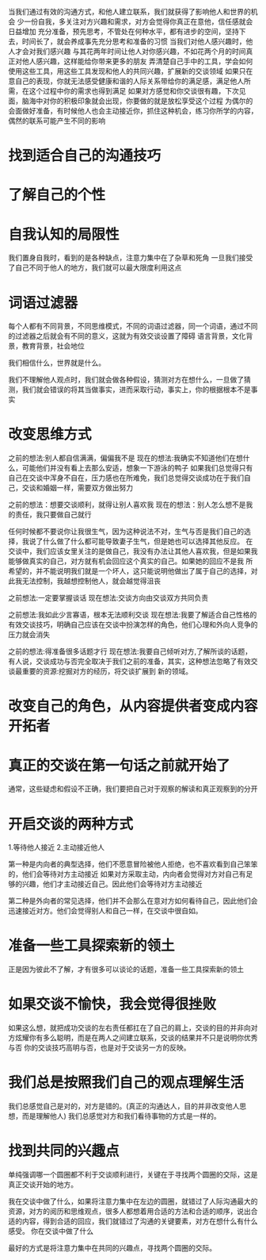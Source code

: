 当我们通过有效的沟通方式，和他人建立联系，我们就获得了影响他人和世界的机会
少一份自我，多关注对方兴趣和需求，对方会觉得你真正在意他，信任感就会日益增加
充分准备，预先思考，不管处在何种水平，都有进步的空间，坚持下去，时间长了，就会养成事先充分思考和准备的习惯
当我们对他人感兴趣时，他人才会对我们感兴趣
与其花两年时间让他人对你感兴趣，不如花两个月的时间真正对他人感兴趣，这样能给你带来更多的朋友
弄清楚自己手中的工具，学会如何使用这些工具，用这些工具发现和他人的共同兴趣，扩展新的交谈领域
如果只在意自己的表现，你就无法感受健康和谐的人际关系带给你的满足感，满足他人所需，在这个过程中你的需求也得到满足
如果对方感觉和你交谈很有趣，下次见面，脑海中对你的积极印象就会出现，你要做的就是放松享受这个过程
为偶尔的会面做好准备，有时候他人也会主动接近你，抓住这种机会，练习你所学的内容，偶然的联系可能产生不同的影响

# 找到适合自己的沟通技巧
# 了解自己的个性
# 自我认知的局限性
我们置身自我时，看到的是各种缺点，注意力集中在了杂草和死角
一旦我们接受了自己不同于他人的地方，我们就可以最大限度利用这点
# 词语过滤器
每个人都有不同背景，不同思维模式，不同的词语过滤器，同一个词语，通过不同的过滤器之后就会有不同的意义，这就为有效交谈设置了障碍
语言背景，文化背景，教育背景，社会地位

我们相信什么，世界就是什么。

我们不理解他人观点时，我们就会做各种假设，猜测对方在想什么，一旦做了猜测，我们就会错误的将其当做事实，进而采取行动，事实上，你的根据根本不是事实



# 改变思维方式
之前的想法:别人都自信满满，偏偏我不是
现在的想法:我确实不知道他们在想什么，可能他们并没有看上去那么安适，想象一下游泳的鸭子
如果我们总觉得只有自己在交谈中浑身不自在，压力感也在所难免，我们总觉得交谈成功在于我们自己，交谈和婚姻一样，需要双方做出努力


之前的想法：想要交谈顺利，就得让别人喜欢我
现在的想法：别人怎么想不是我的责任，我只要做自己就行

任何时候都不要说你让我很生气，因为这种说法不对，生气与否是我们自己的选择，我说了什么做了什么都可能导致妻子生气，但是她也可以选择其他反应。
在交谈中，我们应该女里关注的是做自己，我没有办法让其他人喜欢我，但是如果我能够做真实的自己，对方就有机会回应这个真实的自己。如果她的回应不是我
所希望的，并不能说明我们就是一个坏人，这只能说明他做出了属于自己的选择，对此我无法控制，我越想控制他人，就会越觉得沮丧

之前想法:一定要掌握谈话
现在想法:交谈方向由交谈双方共同负责

之前想法:我如此少言寡语，根本无法顺利交谈
现在想法:我要了解适合自己性格的有效交谈技巧，明确自己应该在交谈中扮演怎样的角色，他们心理和外向人竞争的压力就会消失

之前的想法:得准备很多话题才行
现在想法:我要自己倾听对方,了解所谈的话题，有人说，交谈成功与否完全取决于我们之前的准备，其实，这种想法忽略了有效交谈最重要的资源:挖掘对方的经历，将交谈扩展到
        新的领域。

# 改变自己的角色，从内容提供者变成内容开拓者

# 真正的交谈在第一句话之前就开始了
通常，这些疑虑和假设不正确，我们要把自己对于观察的解读和真正观察到的分开

# 开启交谈的两种方式
1.等待他人接近
2.主动接近他人

第一种是内向者的典型选择，他们不愿意冒险被他人拒绝，也不喜欢看到自己笨笨的，他们会等待对方主动接近
如果对方采取主动，内向者会觉得对方对自己有足够的兴趣，他们才主动接近自己。因此他们会等待对方主动接近

第二种是外向者的常见选择，他们并不会那么在意对方如何看待自己，因此他们会迅速接近对方。他们会觉得别人和自己一样，在交谈中很自如。

# 准备一些工具探索新的领土
正是因为彼此不了解，才有很多可以谈论的话题，准备一些工具探索新的领土

# 如果交谈不愉快，我会觉得很挫败
如果这么想，就把成功交谈的左右责任都扛在了自己的肩上，交谈的目的并非向对方炫耀你有多么聪明，而是在两人之间建立联系，交谈的结果并不只是说明你优秀与否
你的交谈技巧高明与否，也是对于交谈另一方的反映。


# 我们总是按照我们自己的观点理解生活
我们总感觉自己是对的，对方是错的。(真正的沟通达人，目的并非改变他人思想，而是理解他人)
我们总感觉对方和我们看待事物的方式是一样的。

# 找到共同的兴趣点
单纯强调哪一个圆圈都不利于交谈顺利进行，关键在于寻找两个圆圈的交际，这是真正交谈开始的地方。

我在交谈中做了什么，如果将注意力集中在左边的圆圈，就错过了人际沟通最大的资源，对方的阅历和思维观点，很多人都想着用合适的方法和合适的顺序，说出合适的内容，得到合适的回应，我们就错过了沟通的关键要素，对方在想什么有什么感受。
你在交谈中做了什么

最好的方式是将注意力集中在共同的兴趣点，寻找两个圆圈的交际。